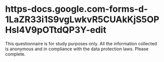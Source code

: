 # https-docs.google.com-forms-d-1LaZR33i1S9vgLwkvR5CUAkKjS5OPHsI4V9pOTtdQP3Y-edit
This questionnaire is for study purposes only. All the information collected is anonymous and in compliance with the data protection laws. Please complete.

